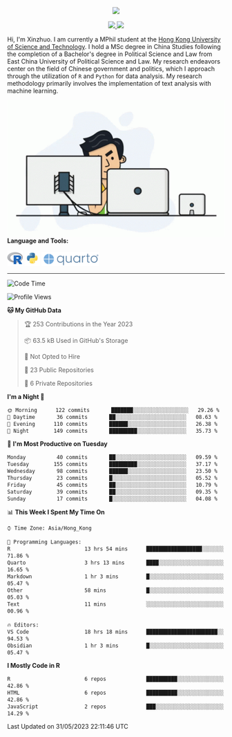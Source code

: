 <div align='center'>
<img src='https://readme-typing-svg.herokuapp.com?font=ubuntu&color=4d3900&center=true&lines=HKUST+Mphil+in+SOSC;Focus+on+China;Code+for+PoliSci'/>
</div>

<p align='center'>
 <a href='https://www.linkedin.com/in/xinzhuo-huang-5161011ba/' target='_blank'>
        <img src='https://img.shields.io/badge/linkedin%20-%230077B5.svg?&style=for-the-badge&logo=linkedin&logoColor=white'/>
    </a>
 <a href='https://twitter.com/HsinchoH' target='_blank'>
        <img src='https://img.shields.io/badge/Twitter-1DA1F2?style=for-the-badge&logo=twitter&logoColor=white'/>
    </a>
    </p>
    
Hi, I'm Xinzhuo. I am currently a MPhil student at the [Hong Kong University of Science and Technology](https://sosc.hkust.edu.hk/node/613). I hold a MSc degree in China Studies following the completion of a Bachelor's degree in Political Science and Law from East China University of Political Science and Law. My research endeavors center on the field of Chinese government and politics, which I approach through the utilization of `R` and `Python` for data analysis. My research methodology primarily involves the implementation of text analysis with machine learning.




<img align='right' src="https://github.com/xinzhuohkust/xinzhuohkust/blob/main/programmer.gif" width="590">



**Language and Tools:**  

<code><img height="36" src="https://raw.githubusercontent.com/github/explore/80688e429a7d4ef2fca1e82350fe8e3517d3494d/topics/r/r.png"></code>
<code><img height="36" src="https://raw.githubusercontent.com/github/explore/80688e429a7d4ef2fca1e82350fe8e3517d3494d/topics/python/python.png"></code>
<code><img height="32" src="https://github.com/quarto-dev/quarto-r/blob/main/man/figures/quarto.png"></code>

---
<!--START_SECTION:waka-->
![Code Time](http://img.shields.io/badge/Code%20Time-577%20hrs%2027%20mins-blue)

![Profile Views](http://img.shields.io/badge/Profile%20Views-8-blue)

**🐱 My GitHub Data** 

> 🏆 253 Contributions in the Year 2023
 > 
> 📦 63.5 kB Used in GitHub's Storage 
 > 
> 🚫 Not Opted to Hire
 > 
> 📜 23 Public Repositories 
 > 
> 🔑 6 Private Repositories  
 > 
**I'm a Night 🦉** 

```text
🌞 Morning      122 commits       ███████░░░░░░░░░░░░░░░░░░   29.26 % 
🌆 Daytime       36 commits       ██░░░░░░░░░░░░░░░░░░░░░░░   08.63 % 
🌃 Evening      110 commits       ██████░░░░░░░░░░░░░░░░░░░   26.38 % 
🌙 Night        149 commits       █████████░░░░░░░░░░░░░░░░   35.73 % 

```
📅 **I'm Most Productive on Tuesday** 

```text
Monday          40 commits       ██░░░░░░░░░░░░░░░░░░░░░░░   09.59 % 
Tuesday        155 commits       █████████░░░░░░░░░░░░░░░░   37.17 % 
Wednesday       98 commits       ██████░░░░░░░░░░░░░░░░░░░   23.50 % 
Thursday        23 commits       █░░░░░░░░░░░░░░░░░░░░░░░░   05.52 % 
Friday          45 commits       ██░░░░░░░░░░░░░░░░░░░░░░░   10.79 % 
Saturday        39 commits       ██░░░░░░░░░░░░░░░░░░░░░░░   09.35 % 
Sunday          17 commits       █░░░░░░░░░░░░░░░░░░░░░░░░   04.08 % 

```


📊 **This Week I Spent My Time On** 

```text
⌚︎ Time Zone: Asia/Hong_Kong

💬 Programming Languages: 
R                        13 hrs 54 mins      ██████████████████░░░░░░░   71.86 % 
Quarto                   3 hrs 13 mins       ████░░░░░░░░░░░░░░░░░░░░░   16.65 % 
Markdown                 1 hr 3 mins         █░░░░░░░░░░░░░░░░░░░░░░░░   05.47 % 
Other                    58 mins             █░░░░░░░░░░░░░░░░░░░░░░░░   05.03 % 
Text                     11 mins             ░░░░░░░░░░░░░░░░░░░░░░░░░   00.96 % 

🔥 Editors: 
VS Code                  18 hrs 18 mins      ███████████████████████░░   94.53 % 
Obsidian                 1 hr 3 mins         █░░░░░░░░░░░░░░░░░░░░░░░░   05.47 % 

```

**I Mostly Code in R** 

```text
R                        6 repos             ██████████░░░░░░░░░░░░░░░   42.86 % 
HTML                     6 repos             ██████████░░░░░░░░░░░░░░░   42.86 % 
JavaScript               2 repos             ███░░░░░░░░░░░░░░░░░░░░░░   14.29 % 

```



 Last Updated on 31/05/2023 22:11:46 UTC
<!--END_SECTION:waka-->
    
    
    
    
    
    
    
    
